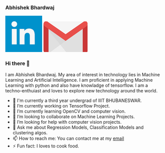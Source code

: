 ### Abhishek Bhardwaj

[![linkedin id](https://github.com/abhi907/abhi907/blob/extra/linkedin.png)](https://www.linkedin.com/in/abhishek-bhardwaj-2777831aa/)
[![gmail id](https://github.com/abhi907/abhi907/blob/extra/gmail.png)](mailto:b218053@iiit-bh.ac.in)

### Hi there 👋




I am Abhishek Bhardwaj. My area of interest in technology lies in Machine Learning and Artificial Intelligence. I am proficient in applying Machine Learning with python and also have knowladge of tensorflow. I am a techno-enthuiast and loves to explore new technology around the world.

- :school: I'm currently a third year undergrad of IIIT BHUBANESWAR.
- 🔭 I’m currently working on Tensorflow Project.
- 🌱 I’m currently learning OpenCV and computer vision.
- 👯 I’m looking to collaborate on Machine Learning Projects.
- 🤔 I’m looking for help with computer vision projects.
- 💬 Ask me about Regression Models, Classification Models and clustering algos.
- 📫 How to reach me: You can contact me at my [email](b218053@iiit-bh.ac.in)
- ⚡ Fun fact: I loves to cook food.

